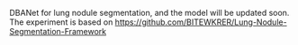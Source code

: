 DBANet for lung nodule segmentation, and the model will be updated soon.
The experiment is based on https://github.com/BITEWKRER/Lung-Nodule-Segmentation-Framework

